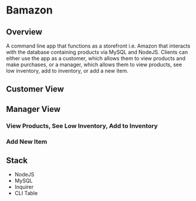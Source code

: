 # Bamazon

## Overview

A command line app that functions as a storefront i.e. Amazon that interacts with the database containing products via MySQL and NodeJS. Clients can either use the app as a customer, which allows them to view products and make purchases, or a manager, which allows them to view products, see low inventory, add to inventory, or add a new item.

## Customer View

## Manager View

### View Products, See Low Inventory, Add to Inventory

### Add New Item 

## Stack

- NodeJS
- MySQL
- Inquirer
- CLI Table